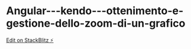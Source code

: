 # Angular---kendo---ottenimento-e-gestione-dello-zoom-di-un-grafico

[Edit on StackBlitz ⚡️](https://stackblitz.com/edit/angular-jz8npi-pnmd5q)